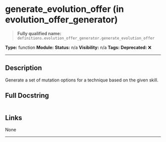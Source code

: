 # generate_evolution_offer (in evolution_offer_generator)
> **Fully qualified name:** `definitions.evolution_offer_generator.generate_evolution_offer`

**Type:** function
**Module:** 
**Status:** n/a
**Visibility:** n/a
**Tags:** 
**Deprecated:** ❌

---

## Description
Generate a set of mutation options for a technique based on the given skill.

## Full Docstring
```

```

## Links
None

---
